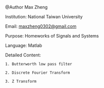 @Author Max Zheng  

Institution: National Taiwan University  


Email: maxzheng0302@gmail.com  

Purpose: Homeworks of Signals and Systems  

Language: Matlab  

Detailed Content:  

	1. Butterworth low pass filter  
 
	2. Discrete Fourier Transform  
 
	3. Z Transform
